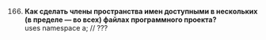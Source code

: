 166. **Как сделать члены пространства имен доступными в нескольких (в пределе — во всех) файлах программного проекта?**  
  uses namespace a; // ???
